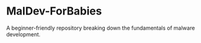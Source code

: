 # MalDev-ForBabies
A beginner-friendly repository breaking down the fundamentals of malware development. 
